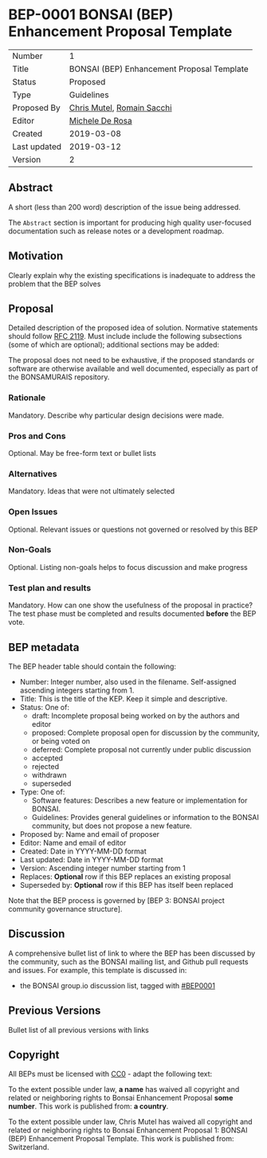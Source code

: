 # BEP-0001 BONSAI (BEP) Enhancement Proposal Template

| | |
| - | - |
| Number | 1 |
| Title | BONSAI (BEP) Enhancement Proposal Template |
| Status | Proposed |
| Type | Guidelines |
| Proposed By | [Chris Mutel](mailto:chris.mutel@bonsai.uno), [Romain Sacchi](mailto:r_s@me.com) |
| Editor | [Michele De Rosa](mailto:michele.derosa@bonsai.uno) |
| Created | 2019-03-08 |
| Last updated | 2019-03-12 |
| Version | 2 |

## Abstract

A short (less than 200 word) description of the issue being addressed.

The `Abstract` section is important for producing high quality user-focused documentation such as release notes or a development roadmap.

## Motivation

Clearly explain why the existing specifications is inadequate to address the problem that the BEP solves

## Proposal

Detailed description of the proposed idea of solution. Normative statements should follow [RFC 2119](https://www.ietf.org/rfc/rfc2119.txt). Must include include the following subsections (some of which are optional); additional sections may be added:

The proposal does not need to be exhaustive, if the proposed standards or software are otherwise available and well documented, especially as part of the BONSAMURAIS repository.

### Rationale

Mandatory. Describe why particular design decisions were made.

### Pros and Cons

Optional. May be free-form text or bullet lists

### Alternatives

Mandatory. Ideas that were not ultimately selected

### Open Issues

Optional. Relevant issues or questions not governed or resolved by this BEP

### Non-Goals

Optional. Listing non-goals helps to focus discussion and make progress

### Test plan and results

Mandatory. How can one show the usefulness of the proposal in practice? The test phase must be completed and results documented **before** the BEP vote.

## BEP metadata

The BEP header table should contain the following:

* Number: Integer number, also used in the filename. Self-assigned ascending integers starting from 1.
* Title: This is the title of the KEP. Keep it simple and descriptive.
* Status: One of:
    * draft: Incomplete proposal being worked on by the authors and editor
    * proposed: Complete proposal open for discussion by the community, or being voted on
    * deferred: Complete proposal not currently under public discussion
    * accepted
    * rejected
    * withdrawn
    * superseded
* Type: One of:
    * Software features: Describes a new feature or implementation for BONSAI.
    * Guidelines: Provides general guidelines or information to the BONSAI community, but does not propose a new feature.
* Proposed by: Name and email of proposer
* Editor: Name and email of editor
* Created: Date in YYYY-MM-DD format
* Last updated: Date in YYYY-MM-DD format
* Version: Ascending integer number starting from 1
* Replaces: **Optional** row if this BEP replaces an existing proposal
* Superseded by: **Optional** row if this BEP has itself been replaced

Note that the BEP process is governed by [BEP 3: BONSAI project community governance structure].

## Discussion

A comprehensive bullet list of link to where the BEP has been discussed by the community, such as the BONSAI mailing list, and Github pull requests and issues. For example, this template is discussed in:

* the BONSAI group.io discussion list, tagged with [#BEP0001](https://bonsai.groups.io/g/hackathon2019/topic/bep_0001_bonsai_bep/30402593?p=,,,20,0,0,0::recentpostdate%2Fsticky,,,20,2,0,30402593)

## Previous Versions

Bullet list of all previous versions with links

## Copyright

All BEPs must be licensed with [CC0](https://creativecommons.org/publicdomain/zero/1.0/) - adapt the following text:

  To the extent possible under law, **a name** has waived all copyright and related or neighboring
  rights to Bonsai Enhancement Proposal **some number**. This work is published from: **a country**.

To the extent possible under law, Chris Mutel has waived all copyright and related or neighboring rights to Bonsai Enhancement Proposal 1: BONSAI (BEP) Enhancement Proposal Template. This work is published from: Switzerland.
